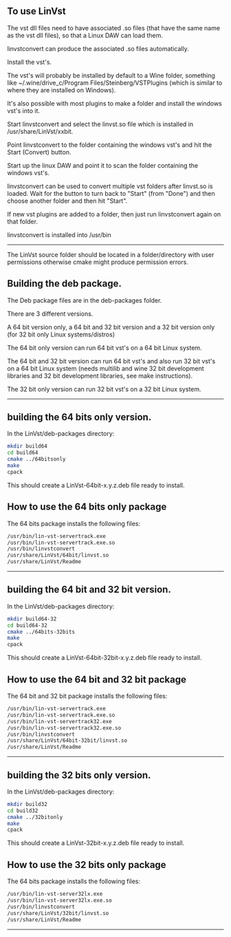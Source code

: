## To use LinVst

The vst dll files need to have associated .so files (that have the same name as the vst dll files), so that a Linux DAW can load them.

linvstconvert can produce the associated .so files automatically.

Install the vst's.

The vst's will probably be installed by default to a Wine folder, something like ~/.wine/drive_c/Program Files/Steinberg/VSTPlugins (which is similar to where they are installed on Windows).

It's also possible with most plugins to make a folder and install the windows vst's into it.

Start linvstconvert and select the linvst.so file which is installed in /usr/share/LinVst/xxbit.

Point linvstconvert to the folder containing the windows vst's and hit the Start (Convert) button.

Start up the linux DAW and point it to scan the folder containing the windows vst's.

linvstconvert can be used to convert multiple vst folders after linvst.so is loaded.
Wait for the button to turn back to "Start" (from "Done") and then choose another folder and then hit "Start".

If new vst plugins are added to a folder, then just run linvstconvert again on that folder.

linvstconvert is installed into /usr/bin

-------------

The LinVst source folder should be located in a folder/directory with user permissions otherwise cmake might produce permission errors.

## Building the deb package.

The Deb package files are in the deb-packages folder.

There are 3 different versions.

A 64 bit version only, a 64 bit and 32 bit version and a 32 bit version only (for 32 bit only Linux systems/distros)

The 64 bit only version can run 64 bit vst's on a 64 bit Linux system.

The 64 bit and 32 bit version can run 64 bit vst's and also run 32 bit vst's on a 64 bit Linux system (needs multilib and wine 32 bit development libraries and 32 bit development libraries, see make instructions).

The 32 bit only version can run 32 bit vst's on a 32 bit Linux system.

------------------------------------

## building the 64 bits only version.

In the LinVst/deb-packages directory:

```bash
mkdir build64
cd build64
cmake ../64bitsonly
make
cpack
```

This should create a LinVst-64bit-x.y.z.deb file ready to install.

## How to use the 64 bits only package

The 64 bits package installs the following files:

```bash
/usr/bin/lin-vst-servertrack.exe
/usr/bin/lin-vst-servertrack.exe.so
/usr/bin/linvstconvert
/usr/share/LinVst/64bit/linvst.so
/usr/share/LinVst/Readme
```

-------------------------------

## building the 64 bit and 32 bit version.

In the LinVst/deb-packages directory:

```bash
mkdir build64-32
cd build64-32
cmake ../64bits-32bits
make
cpack
```

This should create a LinVst-64bit-32bit-x.y.z.deb file ready to install.

## How to use the 64 bit and 32 bit package

The 64 bit and 32 bit package installs the following files:

```bash
/usr/bin/lin-vst-servertrack.exe
/usr/bin/lin-vst-servertrack.exe.so
/usr/bin/lin-vst-servertrack32.exe
/usr/bin/lin-vst-servertrack32.exe.so
/usr/bin/linvstconvert
/usr/share/LinVst/64bit-32bit/linvst.so
/usr/share/LinVst/Readme
```

---------------------

## building the 32 bits only version.

In the LinVst/deb-packages directory:

```bash
mkdir build32
cd build32
cmake ../32bitonly
make
cpack
```

This should create a LinVst-32bit-x.y.z.deb file ready to install.

## How to use the 32 bits only package

The 64 bits package installs the following files:

```bash
/usr/bin/lin-vst-server32lx.exe
/usr/bin/lin-vst-server32lx.exe.so
/usr/bin/linvstconvert
/usr/share/LinVst/32bit/linvst.so
/usr/share/LinVst/Readme
```

------------------


